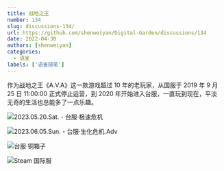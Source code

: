 ```yaml
---
title: 战地之王
number: 134
slug: discussions-134/
url: https://github.com/shenweiyan/Digital-Garden/discussions/134
date: 2022-04-30
authors: [shenweiyan]
categories: 
  - 语雀
labels: ['语雀随笔']
---
```


作为战地之王《A.V.A》这一款游戏超过 10 年的老玩家，从国服于 2019 年 9 月 25 日 11:00:00 正式停止运营，到 2020 年开始进入台服，一直玩到现在，平淡无奇的生活也总能多了一点乐趣。

<!-- more -->

![2023.05.20.Sat. - 台服·极速危机](https://shub.weiyan.tech/yuque/elog-notebook-img/FmyzcrYd1zobC_Gc_fbMwM2TqQox.jpeg "2023.05.20.Sat. - 台服·极速危机")

![2023.06.05.Sun. - 台服·生化危机.Adv](https://shub.weiyan.tech/yuque/elog-notebook-img/Fi1zAGARBgwaoPflLSoWDpfO0Gad.jpeg "2023.06.05.Sun. - 台服·生化危机.Adv")

![台服·铜箱子](https://shub.weiyan.tech/yuque/elog-notebook-img/FplprU1jPMWJ8jdi3KG2EGLpgRqV.jpeg "台服·铜箱子")

![Steam 国际服](https://shub.weiyan.tech/yuque/elog-notebook-img/Fsc7_k15ieP_RPERKnG5_i3Jaa-6.jpeg "Steam 国际服")

<script src="https://giscus.app/client.js"
	data-repo="shenweiyan/Digital-Garden"
	data-repo-id="R_kgDOKgxWlg"
	data-mapping="number"
	data-term="134"
	data-reactions-enabled="1"
	data-emit-metadata="0"
	data-input-position="bottom"
	data-theme="light"
	data-lang="zh-CN"
	crossorigin="anonymous"
	async>
</script>

